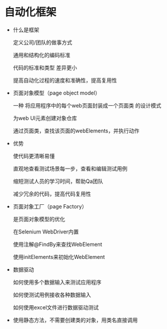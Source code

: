 # 自动化框架

- 什么是框架
    
    定义公司/团队的做事方式
    
    通用和结构化的编码标准
    
    代码的标准和类型 差异更小
    
    提高自动化过程的速度和准确性，提高复用性
    
- 页面对象模型（page object model）
    
    一种 将应用程序中的每个web页面封装成一个页面类 的设计模式
    
    为web UI元素创建对象仓库
    
    通过页面类，查找该页面的webElements，并执行动作
    
- 优势
    
    使代码更清晰易懂
    
    直观地查看测试场景每一步，查看和编辑测试用例
    
    缩短测试人员的学习时间，帮助Qa团队
    
    减少冗余的代码，提高代码复用性
    
- 页面对象工厂（page Factory）
    
    是页面对象模型的优化
    
    在Selenium WebDriver内置
    
    使用注解@FindBy来查找WebElement
    
    使用initElements来初始化WebElement
    
- 数据驱动
    
    如何使用多个数据输入来测试应用程序
    
    如何使测试用例接收各种数据输入
    
    如何使用excel文件进行数据驱动测试
    
- 使用静态方法，不需要创建类的对象，用类名直接调用